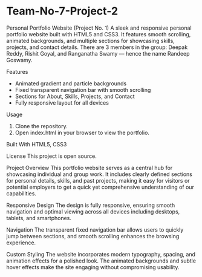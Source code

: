 # Team-No-7-Project-2
Personal Portfolio Website (Project No. 1)
A sleek and responsive personal portfolio website built with HTML5 and CSS3. It features smooth scrolling, animated backgrounds, and multiple sections for showcasing skills, projects, and contact details.
There are 3 members in the group: Deepak Reddy, Rishit Goyal, and Ranganatha Swamy — hence the name Randeep Goswamy.

Features
- Animated gradient and particle backgrounds
- Fixed transparent navigation bar with smooth scrolling
- Sections for About, Skills, Projects, and Contact
- Fully responsive layout for all devices

Usage
1. Clone the repository.
2. Open index.html in your browser to view the portfolio.

Built With
HTML5, CSS3

License
This project is open source.

Project Overview
This portfolio website serves as a central hub for showcasing individual and group work. It includes clearly defined sections for personal details, skills, and past projects, making it easy for visitors or potential employers to get a quick yet comprehensive understanding of our capabilities.

Responsive Design
The design is fully responsive, ensuring smooth navigation and optimal viewing across all devices including desktops, tablets, and smartphones.

Navigation
The transparent fixed navigation bar allows users to quickly jump between sections, and smooth scrolling enhances the browsing experience.

Custom Styling
The website incorporates modern typography, spacing, and animation effects for a polished look. The animated backgrounds and subtle hover effects make the site engaging without compromising usability.

